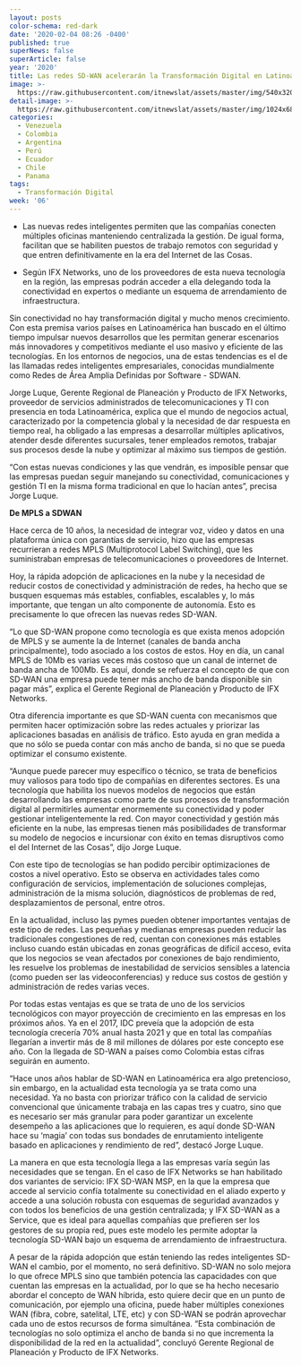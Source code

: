 ```yaml
---
layout: posts
color-schema: red-dark
date: '2020-02-04 08:26 -0400'
published: true
superNews: false
superArticle: false
year: '2020'
title: Las redes SD-WAN acelerarán la Transformación Digital en Latinoamérica
image: >-
  https://raw.githubusercontent.com/itnewslat/assets/master/img/540x320/Datos-Transformacion-Digital-p.jpg
detail-image: >-
  https://raw.githubusercontent.com/itnewslat/assets/master/img/1024x680/Datos-Transformacion-Digital-g.jpg
categories:
  - Venezuela
  - Colombia
  - Argentina
  - Perú
  - Ecuador
  - Chile
  - Panama
tags:
  - Transformación Digital
week: '06'
---
```

- Las nuevas redes inteligentes permiten que las compañías conecten múltiples oficinas manteniendo centralizada la gestión. De igual forma, facilitan que se habiliten puestos de trabajo remotos con seguridad y que entren definitivamente en la era del Internet de las Cosas.

- Según IFX Networks, uno de los proveedores de esta nueva tecnología en la región, las empresas podrán acceder a ella delegando toda la conectividad en expertos o mediante un esquema de arrendamiento de infraestructura.

Sin conectividad no hay transformación digital y mucho menos crecimiento. Con esta premisa varios países en Latinoamérica han buscado en el último tiempo impulsar nuevos desarrollos que les permitan generar escenarios más innovadores y competitivos mediante el uso masivo y eficiente de las tecnologías. En los entornos de negocios, una de estas tendencias es el de las llamadas redes inteligentes empresariales, conocidas mundialmente como Redes de Área Amplia Definidas por Software - SDWAN.
	
Jorge Luque, Gerente Regional de Planeación y Producto de IFX Networks, proveedor de servicios administrados de telecomunicaciones y TI con presencia en toda Latinoamérica, explica que el mundo de negocios actual, caracterizado por la competencia global y la necesidad de dar respuesta en tiempo real, ha obligado a las empresas a desarrollar múltiples aplicativos, atender desde diferentes sucursales, tener empleados remotos, trabajar sus procesos desde la nube y optimizar al máximo sus tiempos de gestión. 

“Con estas nuevas condiciones y las que vendrán, es imposible pensar que las empresas puedan seguir manejando su conectividad, comunicaciones y gestión TI en la misma forma tradicional en que lo hacían antes”, precisa Jorge Luque.

**De MPLS a SDWAN**

Hace cerca de 10 años, la necesidad de integrar voz, video y datos en una plataforma única con garantías de servicio, hizo que las empresas recurrieran a redes MPLS (Multiprotocol Label Switching), que les suministraban empresas de telecomunicaciones o proveedores de Internet.

Hoy, la rápida adopción de aplicaciones en la nube y la necesidad de reducir costos de conectividad y administración de redes, ha hecho que se busquen esquemas más estables, confiables, escalables y, lo más importante, que tengan un alto componente de autonomía. Esto es precisamente lo que ofrecen las nuevas redes SD-WAN.

“Lo que SD-WAN propone como tecnología es que exista menos adopción de MPLS y se aumente la de Internet (canales de banda ancha principalmente), todo asociado a los costos de estos. Hoy en día, un canal MPLS de 10Mb es varias veces más costoso que un canal de internet de banda ancha de 100Mb. Es aquí, donde se refuerza el concepto de que con SD-WAN una empresa puede tener más ancho de banda disponible sin pagar más”, explica el Gerente Regional de Planeación y Producto de IFX Networks. 

Otra diferencia importante es que SD-WAN cuenta con mecanismos que permiten hacer optimización sobre las redes actuales y priorizar las aplicaciones basadas en análisis de tráfico. Esto ayuda en gran medida a que no sólo se pueda contar con más ancho de banda, si no que se pueda optimizar el consumo existente.

“Aunque puede parecer muy específico o técnico, se trata de beneficios muy valiosos para todo tipo de compañías en diferentes sectores. Es una tecnología que habilita los nuevos modelos de negocios que están desarrollando las empresas como parte de sus procesos de transformación digital al permitirles aumentar enormemente su conectividad y poder gestionar inteligentemente la red. Con mayor conectividad y gestión más eficiente en la nube, las empresas tienen más posibilidades de transformar su modelo de negocios e incursionar con éxito en temas disruptivos como el del Internet de las Cosas”, dijo Jorge Luque.  

Con este tipo de tecnologías se han podido percibir optimizaciones de costos a nivel operativo. Esto se observa en actividades tales como configuración de servicios, implementación de soluciones complejas, administración de la misma solución, diagnósticos de problemas de red, desplazamientos de personal, entre otros. 

En la actualidad, incluso las pymes pueden obtener importantes ventajas de este tipo de redes. Las pequeñas y medianas empresas pueden reducir las tradicionales congestiones de red, cuentan con conexiones más estables incluso cuando están ubicadas en zonas geográficas de difícil acceso, evita que los negocios se vean afectados por conexiones de bajo rendimiento, les resuelve los problemas de inestabilidad de servicios sensibles a latencia (como pueden ser las videoconferencias) y reduce sus costos de gestión y administración de redes varias veces.

Por todas estas ventajas es que se trata de uno de los servicios tecnológicos con mayor proyección de crecimiento en las empresas en los próximos años. Ya en el 2017, IDC preveía que la adopción de esta tecnología crecería 70% anual hasta 2021 y que en total las compañías llegarían a invertir más de 8 mil millones de dólares por este concepto ese año. Con la llegada de SD-WAN a países como Colombia estas cifras seguirán en aumento.

“Hace unos años hablar de SD-WAN en Latinoamérica era algo pretencioso, sin embargo, en la actualidad esta tecnología ya se trata como una necesidad. Ya no basta con priorizar tráfico con la calidad de servicio convencional que únicamente trabaja en las capas tres y cuatro, sino que es necesario ser más granular para poder garantizar un excelente desempeño a las aplicaciones que lo requieren, es aquí donde SD-WAN hace su ‘magia’ con todas sus bondades de enrutamiento inteligente basado en aplicaciones y rendimiento de red”, destacó Jorge Luque.

La manera en que esta tecnología llega a las empresas varía según las necesidades que se tengan. En el caso de IFX Networks se han habilitado dos variantes de servicio: IFX SD-WAN MSP, en la que la empresa que accede al servicio confía totalmente su conectividad en el aliado experto y accede a una solución robusta con esquemas de seguridad avanzados y con todos los beneficios de una gestión centralizada; y IFX SD-WAN as a Service, que es ideal para aquellas compañías que preﬁeren ser los gestores de su propia red, pues este modelo les permite adoptar la tecnología SD-WAN bajo un esquema de arrendamiento de infraestructura.

A pesar de la rápida adopción que están teniendo las redes inteligentes SD-WAN el cambio, por el momento, no será definitivo. SD-WAN no solo mejora lo que ofrece MPLS sino que también potencia las capacidades con que cuentan las empresas en la actualidad, por lo que se ha hecho necesario abordar el concepto de WAN híbrida, esto quiere decir que en un punto de comunicación, por ejemplo una oficina, puede haber múltiples conexiones WAN (fibra, cobre, satelital, LTE, etc) y con SD-WAN se podrán aprovechar cada uno de estos recursos de forma simultánea. “Esta combinación de tecnologías no solo optimiza el ancho de banda si no que incrementa la disponibilidad de la red en la actualidad”, concluyó Gerente Regional de Planeación y Producto de IFX Networks.